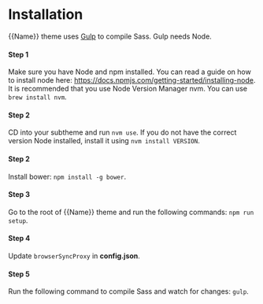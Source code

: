 # Installation

{{Name}} theme uses [Gulp](http://gulpjs.com) to compile Sass. Gulp needs Node.

#### Step 1
Make sure you have Node and npm installed.
You can read a guide on how to install node here: https://docs.npmjs.com/getting-started/installing-node.
It is recommended that you use Node Version Manager nvm. You can use `brew install nvm`.

#### Step 2
CD into your subtheme and run `nvm use`. If you do not have the correct version
Node installed, install it using `nvm install VERSION`.

#### Step 2
Install bower: `npm install -g bower`.

#### Step 3
Go to the root of {{Name}} theme and run the following commands: `npm run setup`.

#### Step 4
Update `browserSyncProxy` in **config.json**.

#### Step 5
Run the following command to compile Sass and watch for changes: `gulp`.
